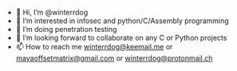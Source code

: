 - 👋 Hi, I’m @winterrdog
- 👀 I’m interested in infosec and python/C/Assembly programming
- 🌱 I’m doing penetration testing
- 💞️ I’m looking forward to collaborate on any C or Python projects
- 📫 How to reach me winterrdog@keemail.me or mayaoffsetmatrix@gmail.com or winterrdog@protonmail.ch

<!---
winterrdog/winterrdog is a ✨ special ✨ repository because its `README.md` (this file) appears on your GitHub profile.
You can click the Preview link to take a look at your changes.
--->

